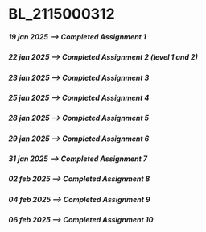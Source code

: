 # BL_2115000312


<h5>  19 jan 2025 --> Completed Assignment 1 </h5>
<h5>  22 jan 2025 --> Completed Assignment 2 (level 1 and 2) </h5>
<h5>  23 jan 2025 --> Completed Assignment 3  </h5>
<h5>  25 jan 2025 --> Completed Assignment 4  </h5>
<h5>  28 jan 2025 --> Completed Assignment 5 </h5>
<h5>  29 jan 2025 --> Completed Assignment 6 </h5>
<h5>  31 jan 2025 --> Completed Assignment 7 </h5>
<h5>  02 feb 2025 --> Completed Assignment 8 </h5>
<h5>  04 feb 2025 --> Completed Assignment 9 </h5>
<h5>  06 feb 2025 --> Completed Assignment 10 </h5>
